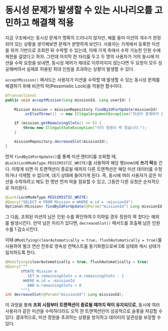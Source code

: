# **동시성 문제가 발생할 수 있는 시나리오**를 고민하고 해결책 적용

지금 구조에서는 동시성 문제가 명확히 드러나지 않지만, 예를 들어 미션의 개수가 한정되어 있는 상황을 생각해보면 문제가 분명하게 보인다. 사용자는 가게에서 등록한 미션을 위치 기반으로 조회한 뒤 수락할 수 있는데, 이때 가게 측에서 수락 가능한 인원 수에 제한을 걸었다고 하자. 그런데 마지막 한 자리를 두고 두 명의 사용자가 거의 동시에 미션을 수락 요청을 보내면, 동시성 제어가 제대로 이루어지지 않는다면 두 요청이 모두 성공해버려서 실제로 허용된 최대 인원을 초과하는 상황이 발생할 수 있다. 

`acceptMission()` 메서드는 사용자가 미션을 수락할 때 발생할 수 있는 동시성 문제를 해결하기 위해 비관적 락(Pessimistic Lock)을 적용한 함수이다.

```java
@Transactional
public void acceptMission(Long missionId, Long userId) {
    
    Mission mission = missionRepository.findByIdForUpdate(missionId)
        .orElseThrow(() -> new IllegalArgumentException("미션이 존재하지 않습니다."));

    if (mission.getRemainingSlots() <= 0) {
        throw new IllegalStateException("이미 정원이 꽉 찼습니다.");
    }

    missionRepository.decreaseSlot(missionId);
}
```

먼저 `findByIdForUpdate()`를 통해 미션 엔티티를 조회할 때, `@Lock(LockModeType.PESSIMISTIC_WRITE)`를 사용하여 해당 행(row)에 **쓰기 락**을 건다. 이렇게 되면 이 트랜잭션이 종료될 때까지 다른 트랜잭션은 해당 미션 데이터를 수정하거나 삭제할 수 없으며, 대기 상태에 들어가게 된다. 즉, 동시에 여러 사용자가 같은 미션을 수락하려고 해도 한 명만 먼저 락을 점유할 수 있고, 그동안 다른 요청은 순차적으로 처리된다.

```java
@Lock(LockModeType.PESSIMISTIC_WRITE)
@Query("SELECT m FROM Mission m WHERE m.id = :missionId")
Optional<Mission> findByIdForUpdate(@Param("missionId") Long missionId);
```

그 다음, 조회된 미션의 남은 인원 수를 확인하여 0 이하일 경우 정원이 꽉 찼다는 예외를 발생시킨다. 만약 남은 자리가 있다면, `decreaseSlot()` 메서드를 호출해 남은 인원 수를 1 감소시킨다. 

이때 `@Modifying(clearAutomatically = true, flushAutomatically = true)`를 사용하여 벌크 연산 전후로 영속성 컨텍스트를 동기화함으로써 DB 상태와 캐시 상태가 일치하도록 한다.

```java
@Modifying(clearAutomatically = true, flushAutomatically = true)
@Query("""
       UPDATE Mission m
          SET m.remainingSlots = m.remainingSlots - 1
        WHERE m.id = :missionId
          AND m.remainingSlots > 0
       """)
int decreaseSlot(@Param("missionId") Long missionId);
```

이 과정을 통해 **조회 시점부터 트랜잭션이 종료될 때까지 락이 유지되므로**, 동시에 여러 사용자가 같은 미션을 수락하더라도 오직 한 트랜잭션만이 성공적으로 슬롯을 차감할 수 있다. 결과적으로, 미션 정원을 초과하는 상황을 방지하고 데이터의 일관성을 보장할 수 있다.
